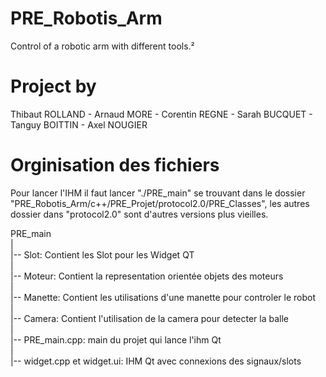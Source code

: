 # PRE_Robotis_Arm
Control of a robotic arm with different tools.²

# Project by

Thibaut ROLLAND - 
Arnaud MORE - 
Corentin REGNE - 
Sarah BUCQUET - 
Tanguy BOITTIN - 
Axel NOUGIER

# Orginisation des fichiers

Pour lancer l'IHM il faut lancer "./PRE_main" se trouvant dans le dossier "PRE_Robotis_Arm/c++/PRE_Projet/protocol2.0/PRE_Classes", les autres dossier dans "protocol2.0" sont d'autres versions plus vieilles.

PRE_main</br>
|</br>
|-- Slot: Contient les Slot pour les Widget QT </br>
| </br>
|-- Moteur: Contient la representation orientée objets des moteurs</br>
|</br>
|-- Manette: Contient les utilisations d'une manette pour controler le robot</br>
|</br>
|-- Camera: Contient l'utilisation de la camera pour detecter la balle</br>
|</br>
|-- PRE_main.cpp: main du projet qui lance l'ihm Qt</br>
|</br>
|-- widget.cpp et widget.ui: IHM Qt avec connexions des signaux/slots</br>

